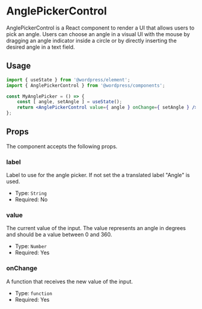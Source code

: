 # AnglePickerControl

AnglePickerControl is a React component to render a UI that allows users to pick an angle.
Users can choose an angle in a visual UI with the mouse by dragging an angle indicator inside a circle or by directly inserting the desired angle in a text field.

## Usage

```jsx
import { useState } from '@wordpress/element';
import { AnglePickerControl } from '@wordpress/components';

const MyAnglePicker = () => {
	const [ angle, setAngle ] = useState();
	return <AnglePickerControl value={ angle } onChange={ setAngle } />;
};
```

## Props

The component accepts the following props.

### label

Label to use for the angle picker. If not set the a translated label "Angle" is used.

-   Type: `String`
-   Required: No

### value

The current value of the input. The value represents an angle in degrees and should be a value between 0 and 360.

-   Type: `Number`
-   Required: Yes

### onChange

A function that receives the new value of the input.

-   Type: `function`
-   Required: Yes
